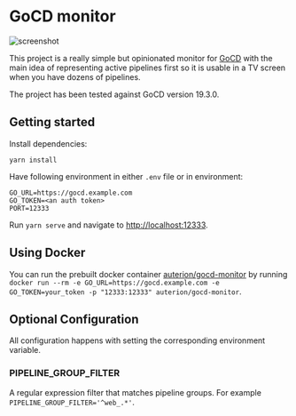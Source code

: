 # GoCD monitor

![screenshot](screenshot.png)

This project is a really simple but opinionated monitor for [GoCD](https://go.cd)
with the main idea of representing active pipelines first so it is usable
in a TV screen when you have dozens of pipelines.

The project has been tested against GoCD version 19.3.0.

## Getting started

Install dependencies:
```
yarn install
```

Have following environment in either `.env` file or in environment:

```
GO_URL=https://gocd.example.com
GO_TOKEN=<an auth token>
PORT=12333
```

Run `yarn serve` and navigate to [http://localhost:12333](http://localhost:12333).

## Using Docker

You can run the prebuilt docker container [auterion/gocd-monitor](https://hub.docker.com/r/auterion/gocd-monitor)
by running `docker run --rm -e GO_URL=https://gocd.example.com -e GO_TOKEN=your_token -p "12333:12333" auterion/gocd-monitor`.

## Optional Configuration

All configuration happens with setting the corresponding environment variable.

### PIPELINE_GROUP_FILTER

A regular expression filter that matches pipeline groups.
For example `PIPELINE_GROUP_FILTER='^web_.*'`.


